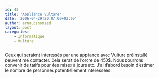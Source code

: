 ```yaml
---
id: 43
title: 'Appliance Vulture'
date: '2006-04-29T20:07:00+02:00'
author: arnaudsnomsed
layout: post
categories:
    - Informatique
    - Vulture
---
```


Ceux qui seraient interessés par une appliance avec Vulture préinstallé peuvent me contacter. Cela serait de l’ordre de 450$. Nous pourrons convenir de tarifs pour des mises à jours etc. J’ai d’abord besoin d’estimer le nombre de personnes potentiellement interessées.